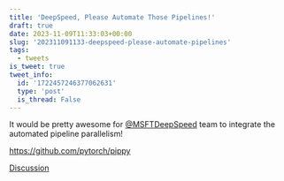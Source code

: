 ```yaml
---
title: 'DeepSpeed, Please Automate Those Pipelines!'
draft: true
date: 2023-11-09T11:33:03+00:00
slug: '202311091133-deepspeed-please-automate-pipelines'
tags:
  - tweets
is_tweet: true
tweet_info:
  id: '1722457246377062631'
  type: 'post'
  is_thread: False
---
```




It would be pretty awesome for [@MSFTDeepSpeed](https://x.com/MSFTDeepSpeed) team to integrate the automated pipeline parallelism!

<https://github.com/pytorch/pippy>

[Discussion](https://x.com/sytelus/status/1722457246377062631)
